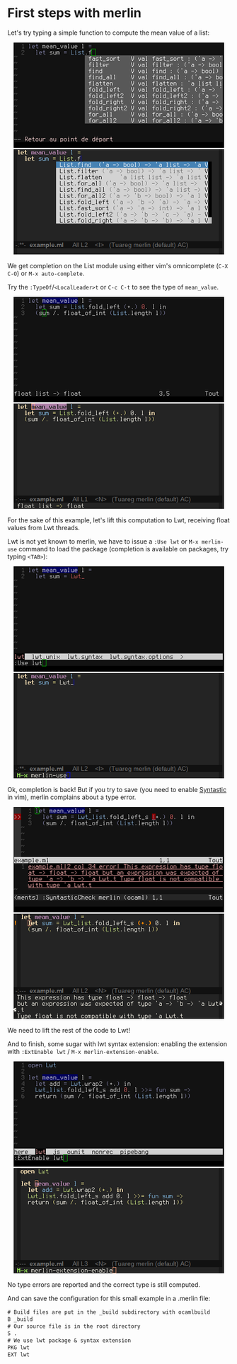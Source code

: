 # First steps with merlin

Let's try typing a simple function to compute the mean value of a list:

<p align="center">
  <img src="vim1.png" /><img src="emacs1.png" />
</p>

We get completion on the List module using either vim's omnicomplete (`C-X C-O`) or `M-x auto-complete`. 

Try the `:TypeOf`/`<LocalLeader>t` or `C-c C-t` to see the type of `mean_value`.

<p align="center">
  <img src="vim2.png" /><img src="emacs2.png" />
</p>

For the sake of this example, let's lift this computation to Lwt, receiving float values from Lwt threads.

Lwt is not yet known to merlin, we have to issue a `:Use lwt` or `M-x merlin-use` command to load the package (completion is available on packages, try typing `<TAB>`):

<p align="center">
  <img src="vim3.png" /><img src="emacs3.png" />
</p>

Ok, completion is back! But if you try to save (you need to enable [Syntastic](linkTODO) in vim), merlin complains about a type error.

<p align="center">
  <img src="vim4.png" /><img src="emacs4.png" />
</p>

We need to lift the rest of the code to Lwt!


And to finish, some sugar with lwt syntax extension: enabling the extension with `:ExtEnable lwt` / `M-x merlin-extension-enable`.

<p align="center">
  <img src="vim6.png" /><img src="emacs6.png" />
</p>

No type errors are reported and the correct type is still computed.

And can save the configuration for this small example in a .merlin file:

```
# Build files are put in the _build subdirectory with ocamlbuild
B _build
# Our source file is in the root directory
S .
# We use lwt package & syntax extension
PKG lwt
EXT lwt 
```
